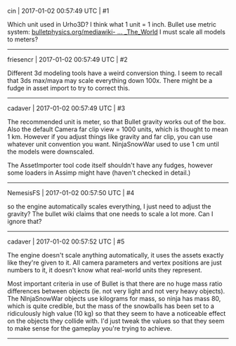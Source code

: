 cin | 2017-01-02 00:57:49 UTC | #1

Which unit used in Urho3D?
I think what 1 unit = 1 inch.
Bullet use metric system: [bulletphysics.org/mediawiki- ... _The_World](http://www.bulletphysics.org/mediawiki-1.5.8/index.php?title=Scaling_The_World)
I must scale all models to meters?

-------------------------

friesencr | 2017-01-02 00:57:49 UTC | #2

Different 3d modeling tools have a weird conversion thing.  I seem to recall that 3ds max/maya may scale everything down 100x.  There might be a fudge in asset import to try to correct this.

-------------------------

cadaver | 2017-01-02 00:57:49 UTC | #3

The recommended unit is meter, so that Bullet gravity works out of the box. Also the default Camera far clip view = 1000 units, which is thought to mean 1 km. However if you adjust things like gravity and far clip, you can use whatever unit convention you want. NinjaSnowWar used to use 1 cm until the models were downscaled.

The AssetImporter tool code itself shouldn't have any fudges, however some loaders in Assimp might have (haven't checked in detail.)

-------------------------

NemesisFS | 2017-01-02 00:57:50 UTC | #4

so the engine automatically scales everything, I just need to adjust the gravity?
The bullet wiki claims that one needs to scale a lot more. Can I ignore that?

-------------------------

cadaver | 2017-01-02 00:57:52 UTC | #5

The engine doesn't scale anything automatically, it uses the assets exactly like they're given to it. All camera parameters and vertex positions are just numbers to it, it doesn't know what real-world units they represent.

Most important criteria in use of Bullet is that there are no huge mass ratio differences between objects (ie. not very light and not very heavy objects). The NInjaSnowWar objects use kilograms for mass, so ninja has mass 80, which is quite credible, but the mass of the snowballs has been set to a ridiculously high value (10 kg) so that they seem to have a noticeable effect on the objects they collide with. I'd just tweak the values so that they seem to make sense for the gameplay you're trying to achieve.

-------------------------

